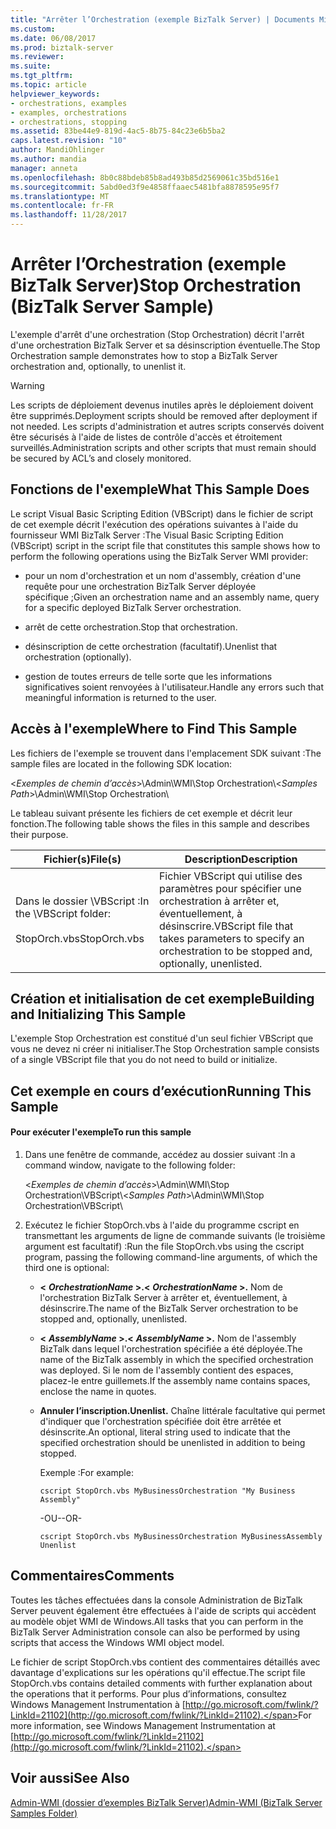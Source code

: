 ```yaml
---
title: "Arrêter l’Orchestration (exemple BizTalk Server) | Documents Microsoft"
ms.custom: 
ms.date: 06/08/2017
ms.prod: biztalk-server
ms.reviewer: 
ms.suite: 
ms.tgt_pltfrm: 
ms.topic: article
helpviewer_keywords:
- orchestrations, examples
- examples, orchestrations
- orchestrations, stopping
ms.assetid: 83be44e9-819d-4ac5-8b75-84c23e6b5ba2
caps.latest.revision: "10"
author: MandiOhlinger
ms.author: mandia
manager: anneta
ms.openlocfilehash: 8b0c88bdeb85b8ad493b85d2569061c35bd516e1
ms.sourcegitcommit: 5abd0ed3f9e4858ffaaec5481bfa8878595e95f7
ms.translationtype: MT
ms.contentlocale: fr-FR
ms.lasthandoff: 11/28/2017
---
```

# <a name="stop-orchestration-biztalk-server-sample"></a><span data-ttu-id="3d5fa-102">Arrêter l’Orchestration (exemple BizTalk Server)</span><span class="sxs-lookup"><span data-stu-id="3d5fa-102">Stop Orchestration (BizTalk Server Sample)</span></span>
<span data-ttu-id="3d5fa-103">L'exemple d'arrêt d'une orchestration (Stop Orchestration) décrit l'arrêt d'une orchestration BizTalk Server et sa désinscription éventuelle.</span><span class="sxs-lookup"><span data-stu-id="3d5fa-103">The Stop Orchestration sample demonstrates how to stop a BizTalk Server orchestration and, optionally, to unenlist it.</span></span>  
  
> [!WARNING]
>  <span data-ttu-id="3d5fa-104">Les scripts de déploiement devenus inutiles après le déploiement doivent être supprimés.</span><span class="sxs-lookup"><span data-stu-id="3d5fa-104">Deployment scripts should be removed after deployment if not needed.</span></span> <span data-ttu-id="3d5fa-105">Les scripts d'administration et autres scripts conservés doivent être sécurisés à l'aide de listes de contrôle d'accès et étroitement surveillés.</span><span class="sxs-lookup"><span data-stu-id="3d5fa-105">Administration scripts and other scripts that must remain should be secured by ACL’s and closely monitored.</span></span>  
  
## <a name="what-this-sample-does"></a><span data-ttu-id="3d5fa-106">Fonctions de l'exemple</span><span class="sxs-lookup"><span data-stu-id="3d5fa-106">What This Sample Does</span></span>  
 <span data-ttu-id="3d5fa-107">Le script Visual Basic Scripting Edition (VBScript) dans le fichier de script de cet exemple décrit l'exécution des opérations suivantes à l'aide du fournisseur WMI BizTalk Server :</span><span class="sxs-lookup"><span data-stu-id="3d5fa-107">The Visual Basic Scripting Edition (VBScript) script in the script file that constitutes this sample shows how to perform the following operations using the BizTalk Server WMI provider:</span></span>  
  
-   <span data-ttu-id="3d5fa-108">pour un nom d'orchestration et un nom d'assembly, création d'une requête pour une orchestration BizTalk Server déployée spécifique ;</span><span class="sxs-lookup"><span data-stu-id="3d5fa-108">Given an orchestration name and an assembly name, query for a specific deployed BizTalk Server orchestration.</span></span>  
  
-   <span data-ttu-id="3d5fa-109">arrêt de cette orchestration.</span><span class="sxs-lookup"><span data-stu-id="3d5fa-109">Stop that orchestration.</span></span>  
  
-   <span data-ttu-id="3d5fa-110">désinscription de cette orchestration (facultatif).</span><span class="sxs-lookup"><span data-stu-id="3d5fa-110">Unenlist that orchestration (optionally).</span></span>  
  
-   <span data-ttu-id="3d5fa-111">gestion de toutes erreurs de telle sorte que les informations significatives soient renvoyées à l'utilisateur.</span><span class="sxs-lookup"><span data-stu-id="3d5fa-111">Handle any errors such that meaningful information is returned to the user.</span></span>  
  
## <a name="where-to-find-this-sample"></a><span data-ttu-id="3d5fa-112">Accès à l'exemple</span><span class="sxs-lookup"><span data-stu-id="3d5fa-112">Where to Find This Sample</span></span>  
 <span data-ttu-id="3d5fa-113">Les fichiers de l'exemple se trouvent dans l'emplacement SDK suivant :</span><span class="sxs-lookup"><span data-stu-id="3d5fa-113">The sample files are located in the following SDK location:</span></span>  
  
 <span data-ttu-id="3d5fa-114">\<*Exemples de chemin d’accès*\>\Admin\WMI\Stop Orchestration\\</span><span class="sxs-lookup"><span data-stu-id="3d5fa-114">\<*Samples Path*\>\Admin\WMI\Stop Orchestration\\</span></span>  
  
 <span data-ttu-id="3d5fa-115">Le tableau suivant présente les fichiers de cet exemple et décrit leur fonction.</span><span class="sxs-lookup"><span data-stu-id="3d5fa-115">The following table shows the files in this sample and describes their purpose.</span></span>  
  
|<span data-ttu-id="3d5fa-116">Fichier(s)</span><span class="sxs-lookup"><span data-stu-id="3d5fa-116">File(s)</span></span>|<span data-ttu-id="3d5fa-117"> Description</span><span class="sxs-lookup"><span data-stu-id="3d5fa-117">Description</span></span>|  
|---------------|-----------------|  
|<span data-ttu-id="3d5fa-118">Dans le dossier \VBScript :</span><span class="sxs-lookup"><span data-stu-id="3d5fa-118">In the \VBScript folder:</span></span><br /><br /> <span data-ttu-id="3d5fa-119">StopOrch.vbs</span><span class="sxs-lookup"><span data-stu-id="3d5fa-119">StopOrch.vbs</span></span>|<span data-ttu-id="3d5fa-120">Fichier VBScript qui utilise des paramètres pour spécifier une orchestration à arrêter et, éventuellement, à désinscrire.</span><span class="sxs-lookup"><span data-stu-id="3d5fa-120">VBScript file that takes parameters to specify an orchestration to be stopped and, optionally, unenlisted.</span></span>|  
  
## <a name="building-and-initializing-this-sample"></a><span data-ttu-id="3d5fa-121">Création et initialisation de cet exemple</span><span class="sxs-lookup"><span data-stu-id="3d5fa-121">Building and Initializing This Sample</span></span>  
 <span data-ttu-id="3d5fa-122">L'exemple Stop Orchestration est constitué d'un seul fichier VBScript que vous ne devez ni créer ni initialiser.</span><span class="sxs-lookup"><span data-stu-id="3d5fa-122">The Stop Orchestration sample consists of a single VBScript file that you do not need to build or initialize.</span></span>  
  
## <a name="running-this-sample"></a><span data-ttu-id="3d5fa-123">Cet exemple en cours d’exécution</span><span class="sxs-lookup"><span data-stu-id="3d5fa-123">Running This Sample</span></span>  
  
#### <a name="to-run-this-sample"></a><span data-ttu-id="3d5fa-124">Pour exécuter l'exemple</span><span class="sxs-lookup"><span data-stu-id="3d5fa-124">To run this sample</span></span>  
  
1.  <span data-ttu-id="3d5fa-125">Dans une fenêtre de commande, accédez au dossier suivant :</span><span class="sxs-lookup"><span data-stu-id="3d5fa-125">In a command window, navigate to the following folder:</span></span>  
  
     <span data-ttu-id="3d5fa-126">\<*Exemples de chemin d’accès*\>\Admin\WMI\Stop Orchestration\VBScript\\</span><span class="sxs-lookup"><span data-stu-id="3d5fa-126">\<*Samples Path*\>\Admin\WMI\Stop Orchestration\VBScript\\</span></span>  
  
2.  <span data-ttu-id="3d5fa-127">Exécutez le fichier StopOrch.vbs à l'aide du programme cscript en transmettant les arguments de ligne de commande suivants (le troisième argument est facultatif) :</span><span class="sxs-lookup"><span data-stu-id="3d5fa-127">Run the file StopOrch.vbs using the cscript program, passing the following command-line arguments, of which the third one is optional:</span></span>  
  
    -   <span data-ttu-id="3d5fa-128">**\<** ***OrchestrationName* \>.**</span><span class="sxs-lookup"><span data-stu-id="3d5fa-128">**\<** ***OrchestrationName* \>.**</span></span> <span data-ttu-id="3d5fa-129">Nom de l'orchestration BizTalk Server à arrêter et, éventuellement, à désinscrire.</span><span class="sxs-lookup"><span data-stu-id="3d5fa-129">The name of the BizTalk Server orchestration to be stopped and, optionally, unenlisted.</span></span>  
  
    -   <span data-ttu-id="3d5fa-130">**\<** ***AssemblyName* \>.**</span><span class="sxs-lookup"><span data-stu-id="3d5fa-130">**\<** ***AssemblyName* \>.**</span></span> <span data-ttu-id="3d5fa-131">Nom de l'assembly BizTalk dans lequel l'orchestration spécifiée a été déployée.</span><span class="sxs-lookup"><span data-stu-id="3d5fa-131">The name of the BizTalk assembly in which the specified orchestration was deployed.</span></span> <span data-ttu-id="3d5fa-132">Si le nom de l'assembly contient des espaces, placez-le entre guillemets.</span><span class="sxs-lookup"><span data-stu-id="3d5fa-132">If the assembly name contains spaces, enclose the name in quotes.</span></span>  
  
    -   <span data-ttu-id="3d5fa-133">**Annuler l’inscription.**</span><span class="sxs-lookup"><span data-stu-id="3d5fa-133">**Unenlist.**</span></span> <span data-ttu-id="3d5fa-134">Chaîne littérale facultative qui permet d'indiquer que l'orchestration spécifiée doit être arrêtée et désinscrite.</span><span class="sxs-lookup"><span data-stu-id="3d5fa-134">An optional, literal string used to indicate that the specified orchestration should be unenlisted in addition to being stopped.</span></span>  
  
         <span data-ttu-id="3d5fa-135">Exemple :</span><span class="sxs-lookup"><span data-stu-id="3d5fa-135">For example:</span></span>  
  
        ```  
        cscript StopOrch.vbs MyBusinessOrchestration "My Business Assembly"  
        ```  
  
         <span data-ttu-id="3d5fa-136">-OU-</span><span class="sxs-lookup"><span data-stu-id="3d5fa-136">-OR-</span></span>  
  
        ```  
        cscript StopOrch.vbs MyBusinessOrchestration MyBusinessAssembly Unenlist  
        ```  
  
## <a name="comments"></a><span data-ttu-id="3d5fa-137">Commentaires</span><span class="sxs-lookup"><span data-stu-id="3d5fa-137">Comments</span></span>  
 <span data-ttu-id="3d5fa-138">Toutes les tâches effectuées dans la console Administration de BizTalk Server peuvent également être effectuées à l'aide de scripts qui accèdent au modèle objet WMI de Windows.</span><span class="sxs-lookup"><span data-stu-id="3d5fa-138">All tasks that you can perform in the BizTalk Server Administration console can also be performed by using scripts that access the Windows WMI object model.</span></span>  
  
 <span data-ttu-id="3d5fa-139">Le fichier de script StopOrch.vbs contient des commentaires détaillés avec davantage d'explications sur les opérations qu'il effectue.</span><span class="sxs-lookup"><span data-stu-id="3d5fa-139">The script file StopOrch.vbs contains detailed comments with further explanation about the operations that it performs.</span></span> <span data-ttu-id="3d5fa-140">Pour plus d’informations, consultez Windows Management Instrumentation à [http://go.microsoft.com/fwlink/?LinkId=21102](http://go.microsoft.com/fwlink/?LinkId=21102).</span><span class="sxs-lookup"><span data-stu-id="3d5fa-140">For more information, see Windows Management Instrumentation at [http://go.microsoft.com/fwlink/?LinkId=21102](http://go.microsoft.com/fwlink/?LinkId=21102).</span></span>  
  
## <a name="see-also"></a><span data-ttu-id="3d5fa-141">Voir aussi</span><span class="sxs-lookup"><span data-stu-id="3d5fa-141">See Also</span></span>  
 [<span data-ttu-id="3d5fa-142">Admin-WMI (dossier d’exemples BizTalk Server)</span><span class="sxs-lookup"><span data-stu-id="3d5fa-142">Admin-WMI (BizTalk Server Samples Folder)</span></span>](../core/admin-wmi-biztalk-server-samples-folder.md)